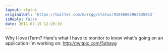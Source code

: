 ```yaml
---
layout: status
originalUrl: 'https://twitter.com/marcgg/status/91846803963645953'
isReply: false
date: 2011-07-15 12:29:19
---
```


Why I love iTerm? Here's what I have to monitor to know what's going on an application I'm working on:   http://twitpic.com/5qhayg
